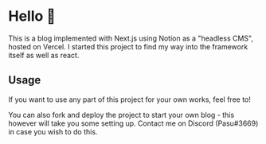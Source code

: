 # Hello 👋
This is a blog implemented with Next.js using Notion as a "headless CMS", hosted on Vercel.
I started this project to find my way into the framework itself as well as react.

## Usage
If you want to use any part of this project for your own works, feel free to!

You can also fork and deploy the project to start your own blog - this however will
take you some setting up. Contact me on Discord (Pasu#3669) in case you wish to do this.
